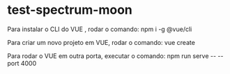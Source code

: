 # test-spectrum-moon

Para instalar o CLI do VUE , rodar o comando:
npm i -g @vue/cli

Para criar um novo projeto em VUE, rodar o comando:
vue create <nome do projeto>

Para rodar o VUE em outra porta, executar o comando:
npm run serve -- --port 4000
